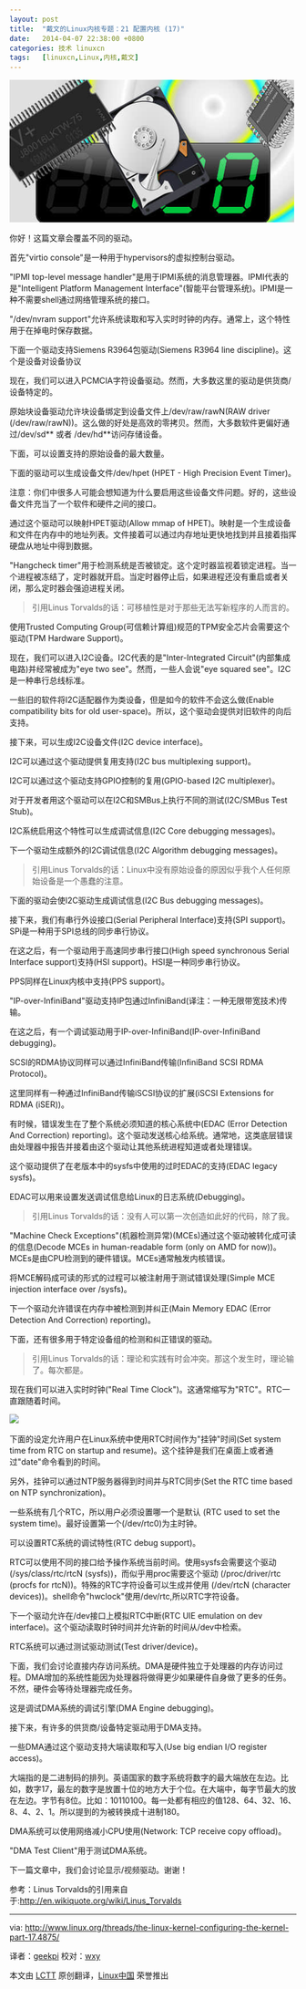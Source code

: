 ```yaml
---
layout: post
title:	"戴文的Linux内核专题：21 配置内核 (17)"
date:	2014-04-07 22:38:00 +0800 
categories:	技术 linuxcn 
tags:	[linuxcn,Linux,内核,戴文]
---
```



![](/Asserts/Images/album/201404/07/224944wul9qzqzarko5nn9.jpg)


你好！这篇文章会覆盖不同的驱动。


首先"virtio console"是一种用于hypervisors的虚拟控制台驱动。


"IPMI top-level message handler"是用于IPMI系统的消息管理器。IPMI代表的是"Intelligent Platform Management Interface"(智能平台管理系统)。IPMI是一种不需要shell通过网络管理系统的接口。


"/dev/nvram support"允许系统读取和写入实时时钟的内存。通常上，这个特性用于在掉电时保存数据。


下面一个驱动支持Siemens R3964包驱动(Siemens R3964 line discipline)。这个是设备对设备协议


现在，我们可以进入PCMCIA字符设备驱动。然而，大多数这里的驱动是供货商/设备特定的。


原始块设备驱动允许块设备绑定到设备文件上/dev/raw/rawN(RAW driver (/dev/raw/rawN))。这么做的好处是高效的零拷贝。然而，大多数软件更偏好通过/dev/sd\*\* 或者 /dev/hd\*\*访问存储设备。


下面，可以设置支持的原始设备的最大数量。


下面的驱动可以生成设备文件/dev/hpet (HPET - High Precision Event Timer)。


注意：你们中很多人可能会想知道为什么要启用这些设备文件问题。好的，这些设备文件充当了一个软件和硬件之间的接口。


通过这个驱动可以映射HPET驱动(Allow mmap of HPET)。映射是一个生成设备和文件在内存中的地址列表。文件接着可以通过内存地址更快地找到并且接着指挥硬盘从地址中得到数据。


"Hangcheck timer"用于检测系统是否被锁定。这个定时器监视着锁定进程。当一个进程被冻结了，定时器就开启。当定时器停止后，如果进程还没有重启或者关闭，那么定时器会强迫进程关闭。



> 
> 引用Linus Torvalds的话：可移植性是对于那些无法写新程序的人而言的。
> 
> 
> 


使用Trusted Computing Group(可信赖计算组)规范的TPM安全芯片会需要这个驱动(TPM Hardware Support)。


现在，我们可以进入I2C设备。I2C代表的是"Inter-Integrated Circuit"(内部集成电路)并经常被成为"eye two see"。然而，一些人会说"eye squared see"。I2C是一种串行总线标准。


一些旧的软件将I2C适配器作为类设备，但是如今的软件不会这么做(Enable compatibility bits for old user-space)。所以，这个驱动会提供对旧软件的向后支持。


接下来，可以生成I2C设备文件(I2C device interface)。


I2C可以通过这个驱动提供复用支持(I2C bus multiplexing support)。


I2C可以通过这个驱动支持GPIO控制的复用(GPIO-based I2C multiplexer)。


对于开发者用这个驱动可以在I2C和SMBus上执行不同的测试(I2C/SMBus Test Stub)。


I2C系统启用这个特性可以生成调试信息(I2C Core debugging messages)。


下一个驱动生成额外的I2C调试信息(I2C Algorithm debugging messages)。



> 
> 引用Linus Torvalds的话：Linux中没有原始设备的原因似乎我个人任何原始设备是一个愚蠢的注意。
> 
> 
> 


下面的驱动会使I2C驱动生成调试信息(I2C Bus debugging messages)。


接下来，我们有串行外设接口(Serial Peripheral Interface)支持(SPI support)。SPi是一种用于SPI总线的同步串行协议。


在这之后，有一个驱动用于高速同步串行接口(High speed synchronous Serial Interface support)支持(HSI support)。HSI是一种同步串行协议。


PPS同样在Linux内核中支持(PPS support)。


"IP-over-InfiniBand"驱动支持IP包通过InfiniBand(译注：一种无限带宽技术)传输。


在这之后，有一个调试驱动用于IP-over-InfiniBand(IP-over-InfiniBand debugging)。


SCSI的RDMA协议同样可以通过InfiniBand传输(InfiniBand SCSI RDMA Protocol)。


这里同样有一种通过InfiniBand传输iSCSI协议的扩展(iSCSI Extensions for RDMA (iSER))。


有时候，错误发生在了整个系统必须知道的核心系统中(EDAC (Error Detection And Correction) reporting)。这个驱动发送核心给系统。通常地，这类底层错误由处理器中报告并接着由这个驱动让其他系统进程知道或者处理错误。


这个驱动提供了在老版本中的sysfs中使用的过时EDAC的支持(EDAC legacy sysfs)。


EDAC可以用来设置发送调试信息给Linux的日志系统(Debugging)。



> 
> 引用Linus Torvalds的话：没有人可以第一次创造如此好的代码，除了我。
> 
> 
> 


"Machine Check Exceptions"(机器检测异常)(MCEs)通过这个驱动被转化成可读的信息(Decode MCEs in human-readable form (only on AMD for now))。MCEs是由CPU检测到的硬件错误。MCEs通常触发内核错误。


将MCE解码成可读的形式的过程可以被注射用于测试错误处理(Simple MCE injection interface over /sysfs)。


下一个驱动允许错误在内存中被检测到并纠正(Main Memory EDAC (Error Detection And Correction) reporting)。


下面，还有很多用于特定设备组的检测和纠正错误的驱动。



> 
> 引用Linus Torvalds的话：理论和实践有时会冲突。那这个发生时，理论输了。每次都是。
> 
> 
> 


现在我们可以进入实时时钟("Real Time Clock")。这通常缩写为"RTC"。RTC一直跟随着时间。


![](http://www.linux.org/attachments/rtc-png.606/)


下面的设定允许用户在Linux系统中使用RTC时间作为"挂钟"时间(Set system time from RTC on startup and resume)。这个挂钟是我们在桌面上或者通过"date"命令看到的时间。


另外，挂钟可以通过NTP服务器得到时间并与RTC同步(Set the RTC time based on NTP synchronization)。


一些系统有几个RTC，所以用户必须设置哪一个是默认 (RTC used to set the system time)。最好设置第一个(/dev/rtc0)为主时钟。


可以设置RTC系统的调试特性(RTC debug support)。


RTC可以使用不同的接口给予操作系统当前时间。使用sysfs会需要这个驱动(/sys/class/rtc/rtcN (sysfs))，而似乎用proc需要这个驱动 (/proc/driver/rtc (procfs for rtcN))。特殊的RTC字符设备可以生成并使用 (/dev/rtcN (character devices))。shell命令"hwclock"使用/dev/rtc,所以RTC字符设备。


下一个驱动允许在/dev接口上模拟RTC中断(RTC UIE emulation on dev interface)。这个驱动读取时钟时间并允许新的时间从/dev中检索。


RTC系统可以通过测试驱动测试(Test driver/device)。


下面，我们会讨论直接内存访问系统。DMA是硬件独立于处理器的内存访问过程。DMA增加的系统性能因为处理器将做得更少如果硬件自身做了更多的任务。不然，硬件会等待处理器完成任务。


这是调试DMA系统的调试引擎(DMA Engine debugging)。


接下来，有许多的供货商/设备特定驱动用于DMA支持。


一些DMA通过这个驱动支持大端读取和写入(Use big endian I/O register access)。


大端指的是二进制码的排列。英语国家的数字系统将数字的最大端放在左边。比如，数字17，最左的数字是放置十位的地方大于个位。在大端中，每字节最大的放在左边。字节有8位。比如：10110100。每一处都有相应的值128、64、32、16、8、4、2、1。所以提到的为被转换成十进制180。


DMA系统可以使用网络减小CPU使用(Network: TCP receive copy offload)。


"DMA Test Client"用于测试DMA系统。


下一篇文章中，我们会讨论显示/视频驱动。谢谢！


参考：Linus Torvalds的引用来自于:<http://en.wikiquote.org/wiki/Linus_Torvalds>




---


via: <http://www.linux.org/threads/the-linux-kernel-configuring-the-kernel-part-17.4875/>


译者：[geekpi](https://github.com/geekpi) 校对：[wxy](https://github.com/wxy)


本文由 [LCTT](https://github.com/LCTT/TranslateProject) 原创翻译，[Linux中国](http://linux.cn/) 荣誉推出
